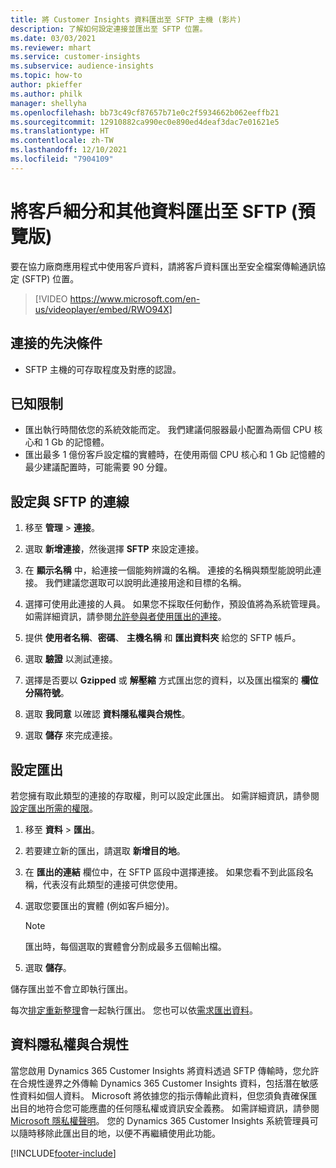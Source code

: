 ```yaml
---
title: 將 Customer Insights 資料匯出至 SFTP 主機 (影片)
description: 了解如何設定連接並匯出至 SFTP 位置。
ms.date: 03/03/2021
ms.reviewer: mhart
ms.service: customer-insights
ms.subservice: audience-insights
ms.topic: how-to
author: pkieffer
ms.author: philk
manager: shellyha
ms.openlocfilehash: bb73c49cf87657b71e0c2f5934662b062eeffb21
ms.sourcegitcommit: 12910882ca990ec0e890ed4deaf3dac7e01621e5
ms.translationtype: HT
ms.contentlocale: zh-TW
ms.lasthandoff: 12/10/2021
ms.locfileid: "7904109"
---
```

# <a name="export-segments-and-other-data-to-sftp-preview"></a>將客戶細分和其他資料匯出至 SFTP (預覽版)

要在協力廠商應用程式中使用客戶資料，請將客戶資料匯出至安全檔案傳輸通訊協定 (SFTP) 位置。

> [!VIDEO https://www.microsoft.com/en-us/videoplayer/embed/RWO94X]

## <a name="prerequisites-for-connection"></a>連接的先決條件

- SFTP 主機的可存取程度及對應的認證。

## <a name="known-limitations"></a>已知限制

- 匯出執行時間依您的系統效能而定。 我們建議伺服器最小配置為兩個 CPU 核心和 1 Gb 的記憶體。 
- 匯出最多 1 億份客戶設定檔的實體時，在使用兩個 CPU 核心和 1 Gb 記憶體的最少建議配置時，可能需要 90 分鐘。 

## <a name="set-up-connection-to-sftp"></a>設定與 SFTP 的連線

1. 移至 **管理** > **連接**。

1. 選取 **新增連接**，然後選擇 **SFTP** 來設定連接。

1. 在 **顯示名稱** 中，給連接一個能夠辨識的名稱。 連接的名稱與類型能說明此連接。 我們建議您選取可以說明此連接用途和目標的名稱。

1. 選擇可使用此連接的人員。 如果您不採取任何動作，預設值將為系統管理員。 如需詳細資訊，請參閱[允許參與者使用匯出的連接](connections.md#allow-contributors-to-use-a-connection-for-exports)。

1. 提供 **使用者名稱**、**密碼**、 **主機名稱** 和 **匯出資料夾** 給您的 SFTP 帳戶。

1. 選取 **驗證** 以測試連接。

1. 選擇是否要以 **Gzipped** 或 **解壓縮** 方式匯出您的資料，以及匯出檔案的 **欄位分隔符號**。

1. 選取 **我同意** 以確認 **資料隱私權與合規性**。

1. 選取 **儲存** 來完成連接。

## <a name="configure-an-export"></a>設定匯出

若您擁有取此類型的連接的存取權，則可以設定此匯出。 如需詳細資訊，請參閱[設定匯出所需的權限](export-destinations.md#set-up-a-new-export)。

1. 移至 **資料** > **匯出**。

1. 若要建立新的匯出，請選取 **新增目的地**。

1. 在 **匯出的連結** 欄位中，在 SFTP 區段中選擇連接。 如果您看不到此區段名稱，代表沒有此類型的連接可供您使用。

1. 選取您要匯出的實體 (例如客戶細分)。

   > [!NOTE]
   > 匯出時，每個選取的實體會分割成最多五個輸出檔。 

1. 選取 **儲存**。

儲存匯出並不會立即執行匯出。

每次[排定重新整理](system.md#schedule-tab)會一起執行匯出。 您也可以依[需求匯出資料](export-destinations.md#run-exports-on-demand)。 

## <a name="data-privacy-and-compliance"></a>資料隱私權與合規性

當您啟用 Dynamics 365 Customer Insights 將資料透過 SFTP 傳輸時，您允許在合規性邊界之外傳輸 Dynamics 365 Customer Insights 資料，包括潛在敏感性資料如個人資料。 Microsoft 將依據您的指示傳輸此資料，但您須負責確保匯出目的地符合您可能應盡的任何隱私權或資訊安全義務。 如需詳細資訊，請參閱 [Microsoft 隱私權聲明](https://go.microsoft.com/fwlink/?linkid=396732)。
您的 Dynamics 365 Customer Insights 系統管理員可以隨時移除此匯出目的地，以便不再繼續使用此功能。

[!INCLUDE[footer-include](../includes/footer-banner.md)]
